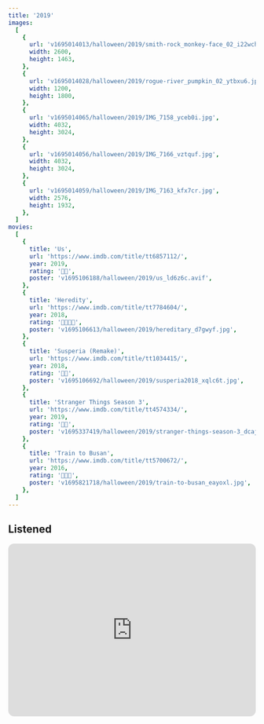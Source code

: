 ```yaml
---
title: '2019'
images:
  [
    {
      url: 'v1695014013/halloween/2019/smith-rock_monkey-face_02_i22wch.jpg',
      width: 2600,
      height: 1463,
    },
    {
      url: 'v1695014028/halloween/2019/rogue-river_pumpkin_02_ytbxu6.jpg',
      width: 1200,
      height: 1800,
    },
    {
      url: 'v1695014065/halloween/2019/IMG_7158_yceb0i.jpg',
      width: 4032,
      height: 3024,
    },
    {
      url: 'v1695014056/halloween/2019/IMG_7166_vztquf.jpg',
      width: 4032,
      height: 3024,
    },
    {
      url: 'v1695014059/halloween/2019/IMG_7163_kfx7cr.jpg',
      width: 2576,
      height: 1932,
    },
  ]
movies:
  [
    {
      title: 'Us',
      url: 'https://www.imdb.com/title/tt6857112/',
      year: 2019,
      rating: '🔪🔪',
      poster: 'v1695106188/halloween/2019/us_ld6z6c.avif',
    },
    {
      title: 'Heredity',
      url: 'https://www.imdb.com/title/tt7784604/',
      year: 2018,
      rating: '🔪🔪🔪🔪',
      poster: 'v1695106613/halloween/2019/hereditary_d7gwyf.jpg',
    },
    {
      title: 'Susperia (Remake)',
      url: 'https://www.imdb.com/title/tt1034415/',
      year: 2018,
      rating: '🔪🔪',
      poster: 'v1695106692/halloween/2019/susperia2018_xqlc6t.jpg',
    },
    {
      title: 'Stranger Things Season 3',
      url: 'https://www.imdb.com/title/tt4574334/',
      year: 2019,
      rating: '🔪🔪',
      poster: 'v1695337419/halloween/2019/stranger-things-season-3_dcaj54.jpg',
    },
    {
      title: 'Train to Busan',
      url: 'https://www.imdb.com/title/tt5700672/',
      year: 2016,
      rating: '🔪🔪🔪',
      poster: 'v1695821718/halloween/2019/train-to-busan_eayoxl.jpg',
    },
  ]
---
```


## Listened

<iframe
  style="border-radius:12px"
  src="https://open.spotify.com/embed/playlist/3VmGD0PdaMeOvXXcG9Y2qY?utm_source=generator&theme=0"
  width="100%"
  height="352"
  frameBorder="0"
  allowfullscreen=""
  allow="autoplay; clipboard-write; encrypted-media; fullscreen; picture-in-picture"
  loading="lazy"
></iframe>
